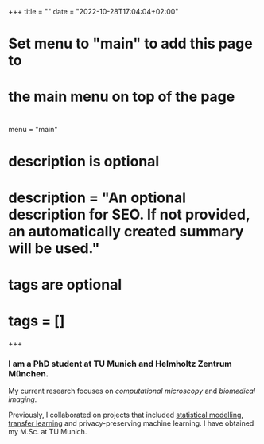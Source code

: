 +++
title = ""
date = "2022-10-28T17:04:04+02:00"

#
# Set menu to "main" to add this page to
# the main menu on top of the page
#
menu = "main"

#
# description is optional
#
# description = "An optional description for SEO. If not provided, an automatically created summary will be used."

#
# tags are optional
#
# tags = []
+++

### I am a PhD student at TU Munich and Helmholtz Zentrum München. 

My current research focuses on *computational microscopy* and *biomedical imaging*.

Previously, I collaborated on projects that included [statistical modelling](https://inspirehep.net/files/7bacef0004ceec8cbec2e61a4ecaa00f), [transfer learning](http://proceedings.mlr.press/v140/chobola21a/chobola21a.pdf) and privacy-preserving machine learning. I have obtained my M.Sc. at TU Munich.